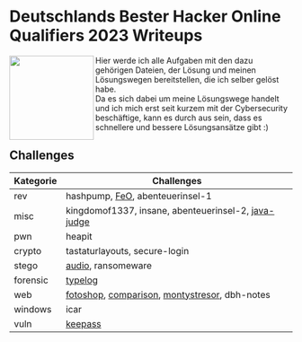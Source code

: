 # Deutschlands Bester Hacker Online Qualifiers 2023 Writeups

<img align="left" width="150" src="https://deutschlands-bester-hacker.de/wp-content/uploads/2022/02/DBH_Logo_2022_new.png">

Hier werde ich alle Aufgaben mit den dazu gehörigen Dateien, der Lösung und meinen Lösungswegen bereitstellen, die ich selber gelöst habe.<br>
Da es sich dabei um meine Lösungswege handelt und ich mich erst seit kurzem mit der Cybersecurity beschäftige, kann es durch aus sein, dass es schnellere und bessere Lösungsansätze gibt :)

## Challenges
| Kategorie | Challenges |
| --------- | ---------- |
| rev | hashpump, [FeO](./rev/FeO/README.md), abenteuerinsel-1 |
| misc | kingdomof1337, insane, abenteuerinsel-2, [java-judge](./misc/java-judge/README.md) |
| pwn | heapit |
| crypto | tastaturlayouts, secure-login |
| stego | [audio](./stego/audio/README.md), ransomeware |
| forensic | [typelog](./forensic/typelog/README.md) |
| web | [fotoshop](./web/fotoshop/README.md), [comparison](./web/comparison/README.md), [montystresor](./web/montystresor/README.md), dbh-notes |
| windows | icar |
| vuln | [keepass](./vuln/keepass/README.md) |
